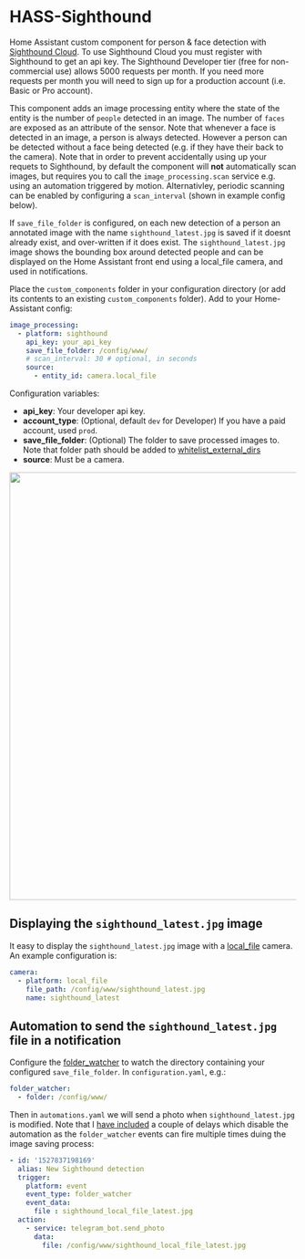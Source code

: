 # HASS-Sighthound
Home Assistant custom component for person & face detection with [Sighthound Cloud](https://www.sighthound.com/products/cloud). To use Sighthound Cloud you must register with Sighthound to get an api key. The Sighthound Developer tier (free for non-commercial use) allows 5000 requests per month. If you need more requests per month you will need to sign up for a production account (i.e. Basic or Pro account). 

This component adds an image processing entity where the state of the entity is the number of `people` detected in an image. The number of `faces` are exposed as an attribute of the sensor. Note that whenever a face is detected in an image, a person is always detected. However a person can be detected without a face being detected (e.g. if they have their back to the camera). Note that in order to prevent accidentally using up your requets to Sighthound, by default the component will **not** automatically scan images, but requires you to call the `image_processing.scan` service e.g. using an automation triggered by motion. Alternativley, periodic scanning can be enabled by configuring a `scan_interval` (shown in example config below).

If `save_file_folder` is configured, on each new detection of a person an annotated image with the name `sighthound_latest.jpg` is saved if it doesnt already exist, and over-written if it does exist. The `sighthound_latest.jpg` image shows the bounding box around detected people and can be displayed on the Home Assistant front end using a local_file camera, and used in notifications.

Place the `custom_components` folder in your configuration directory (or add its contents to an existing `custom_components` folder). Add to your Home-Assistant config:

```yaml
image_processing:
  - platform: sighthound
    api_key: your_api_key
    save_file_folder: /config/www/
    # scan_interval: 30 # optional, in seconds
    source:
      - entity_id: camera.local_file
```

Configuration variables:
- **api_key**: Your developer api key.
- **account_type**: (Optional, default `dev` for Developer) If you have a paid account, used `prod`.
- **save_file_folder**: (Optional) The folder to save processed images to. Note that folder path should be added to [whitelist_external_dirs](https://www.home-assistant.io/docs/configuration/basic/)
- **source**: Must be a camera.

<p align="center">
<img src="https://github.com/robmarkcole/HASS-Sighthound/blob/master/images/usage.jpg" width="750">
</p>

## Displaying the `sighthound_latest.jpg` image
It easy to display the `sighthound_latest.jpg` image with a [local_file](https://www.home-assistant.io/integrations/local_file) camera. An example configuration is:

```yaml
camera:
  - platform: local_file
    file_path: /config/www/sighthound_latest.jpg
    name: sighthound_latest
```

## Automation to send the `sighthound_latest.jpg` file in a notification
Configure the [folder_watcher](https://www.home-assistant.io/integrations/folder_watcher/) to watch the directory containing your configured  `save_file_folder`. In `configuration.yaml`, e.g.:

```yaml
folder_watcher:
  - folder: /config/www/
```
Then in `automations.yaml` we will send a photo when `sighthound_latest.jpg` is modified. Note that I [have included](https://community.home-assistant.io/t/limit-automation-triggering/14915) a couple of delays which disable the automation as the `folder_watcher` events can fire multiple times duing the image saving process:

```yaml
- id: '1527837198169'
  alias: New Sighthound detection
  trigger:
    platform: event
    event_type: folder_watcher
    event_data:
      file : sighthound_local_file_latest.jpg
  action:
    - service: telegram_bot.send_photo
      data:
        file: /config/www/sighthound_local_file_latest.jpg
  ```
